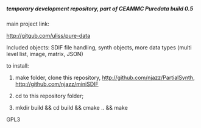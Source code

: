 ##### temporary development repository, part of CEAMMC Puredata build 0.5

main project link:

http://gitgub.com/uliss/pure-data

Included objects: SDIF file handling, synth objects, more data types (multi level list, image, matrix, JSON)

to install:

1. make folder, clone this repository, http://github.com/njazz/PartialSynth, http://github.com/njazz/miniSDIF

2. cd to this repository folder;

3. mkdir build && cd build && cmake .. && make



GPL3


